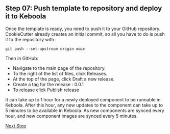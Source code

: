 ## Step 07: Push template to repository and deploy it to Keboola
Once the template is ready, you need to push it to your GitHub repository. 
CookieCutter already creates an initial commit, so all you have to do is push it to the repository with :

```
git push --set-upstream origin main
```

Then in GitHub:

* Navigate to the main page of the repository. 
* To the right of the list of files, click Releases.
* At the top of the page, click Draft a new release.
* Create a tag for the release : 0.0.1
* To release click Publish release

It can take up to 1 hour for a newly deployed component to be runnable in Keboola. After this hour, any new updates to the 
component can take up to 5 minutes to be available in Keboola. As new components are synced every hour, and new component images 
are synced every 5 minutes.


[Next Step](https://github.com/bakobako/keboola-empower-workshop-components/blob/main/workshop_steps/Step%2008%3A%20Develop%20the%20component%20code%20and%20UI.md)